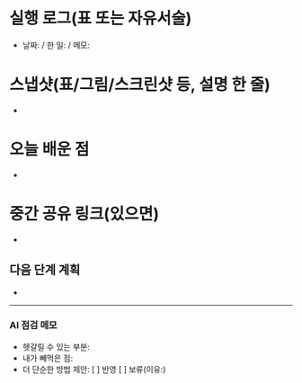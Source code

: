 # 실행 로그(표 또는 자유서술)
- 날짜: / 한 일: / 메모:

# 스냅샷(표/그림/스크린샷 등, 설명 한 줄)
- 

# 오늘 배운 점
- 

# 중간 공유 링크(있으면)
- 

## 다음 단계 계획
- 

---

### AI 점검 메모
- 헷갈릴 수 있는 부분:
- 내가 빼먹은 점:
- 더 단순한 방법 제안:
[ ] 반영 [ ] 보류(이유:)
